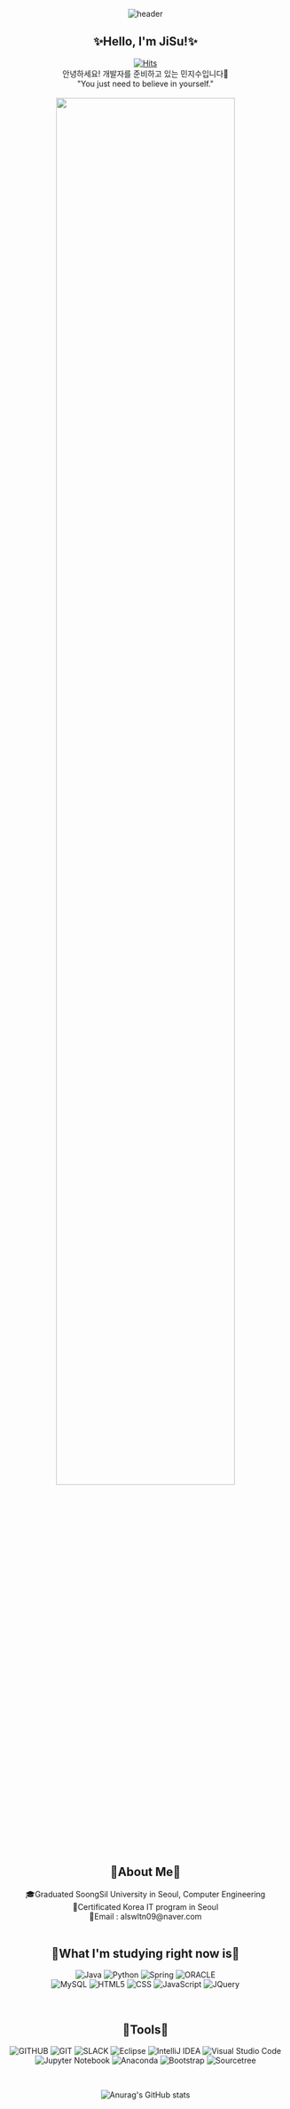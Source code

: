 <div align="center">

![header](https://capsule-render.vercel.app/api?type=waving&&color=0:EEFF00,100:a82da8&height=200&width=100%&section=header&text=HELLO_J.S!&fontSize=60)<br>
<h2>✨Hello, I'm JiSu!✨</h2>

[![Hits](https://hits.seeyoufarm.com/api/count/incr/badge.svg?url=https%3A%2F%2Fgithub.com%2FJiyeon1104&count_bg=%23FDC8F8&title_bg=%23F54D4D96&icon=waze.svg&icon_color=%23E7E7E7&title=hits&edge_flat=false)](https://hits.seeyoufarm.com)
<br>
안녕하세요! 개발자를 준비하고 있는 민지수입니다💜<br>
"You just need to believe in yourself." <br><br>
<img src="https://user-images.githubusercontent.com/98498704/179724082-ac6a30cb-cea2-4060-b721-706880fb6acd.gif" width="80%">


<br>

<h2>🎈About Me🎈</h2>
🎓Graduated SoongSil University in Seoul, Computer Engineering<br>
📜Certificated Korea IT program in Seoul<br>
💌Email : alswltn09@naver.com<br>

<br>

<h2>🎈What I'm studying right now is🎈</h2>

![Java](https://img.shields.io/badge/java-%23ED8B00.svg?style=flat&logo=java&logoColor=white) 
![Python](https://img.shields.io/badge/python-3776AB.svg?style=flat&logo=python&logoColor=white) 
![Spring](https://img.shields.io/badge/spring-6DB33F.svg?style=flat&logo=spring&logoColor=white) 
![ORACLE](https://img.shields.io/badge/oracle-F80000.svg?style=flat&logo=oracle&logoColor=white)<br>
![MySQL](https://img.shields.io/badge/mysql-%2300f.svg?style=flat&logo=mysql&logoColor=white) 
![HTML5](https://img.shields.io/badge/html5-%23E34F26.svg?style=flat&logo=html5&logoColor=white)
![CSS](https://img.shields.io/badge/css-1572B6.svg?style=flat&logo=css3&logoColor=white)
![JavaScript](https://img.shields.io/badge/javascript-%23323330.svg?style=flat&logo=javascript&logoColor=%23F7DF1E)
![JQuery](https://img.shields.io/badge/jquery-0769AD.svg?style=flat&logo=jquery&logoColor=white)

<br>

<h2>🎈Tools🎈</h2>

![GITHUB](https://img.shields.io/badge/github-181717.svg?style=flat&logo=github&logoColor=white)
![GIT](https://img.shields.io/badge/git-F05032.svg?style=flat&logo=git&logoColor=white)
![SLACK](https://img.shields.io/badge/slack-4A154B.svg?sltyle=flat&logo=slack&logoColor=white)
![Eclipse](https://img.shields.io/badge/Eclipse-FE7A16.svg?style=flat&logo=Eclipse&logoColor=white)
![IntelliJ IDEA](https://img.shields.io/badge/IntelliJIDEA-000000.svg?style=flat&logo=intellij-idea&logoColor=white)
![Visual Studio Code](https://img.shields.io/badge/Visual%20Studio%20Code-0078d7.svg?style=flat&logo=visual-studio-code&logoColor=white)
![Jupyter Notebook](https://img.shields.io/badge/jupyter-%23FA0F00.svg?style=flat&logo=jupyter&logoColor=white)
![Anaconda](https://img.shields.io/badge/Anaconda-%2344A833.svg?style=flat&logo=anaconda&logoColor=white)
![Bootstrap](https://img.shields.io/badge/bootstrap-%23563D7C.svg?style=flat&logo=bootstrap&logoColor=white)
![Sourcetree](https://img.shields.io/badge/Sourcetree-0052CC.svg?style=flat&logo=Sourcetree&logoColor=white)

<br>

![Anurag's GitHub stats](https://github-readme-stats.vercel.app/api?username=Minjsi&show_icons=true&theme=radical)
</div>
